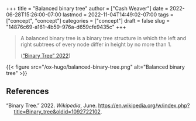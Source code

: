 +++
title = "Balanced binary tree"
author = ["Cash Weaver"]
date = 2022-06-28T15:26:00-07:00
lastmod = 2022-11-04T14:49:02-07:00
tags = ["concept", "concept"]
categories = ["concept"]
draft = false
slug = "14876c69-a161-4b59-976a-d659cfe9435c"
+++

> A balanced binary tree is a binary tree structure in which the left and right subtrees of every node differ in height by no more than 1.
>
> (<a href="#citeproc_bib_item_1">“Binary Tree” 2022</a>)

{{< figure src="/ox-hugo/balanced-binary-tree.png" alt="Balanced binary tree" >}}

## References

<style>.csl-entry{text-indent: -1.5em; margin-left: 1.5em;}</style><div class="csl-bib-body">
  <div class="csl-entry"><a id="citeproc_bib_item_1"></a>“Binary Tree.” 2022. <i>Wikipedia</i>, June. <a href="https://en.wikipedia.org/w/index.php?title=Binary_tree&oldid=1092722102">https://en.wikipedia.org/w/index.php?title=Binary_tree&#38;oldid=1092722102</a>.</div>
</div>
